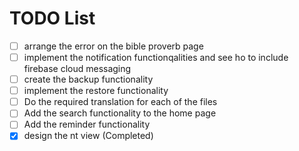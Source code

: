 # TODO List
- [ ] arrange the error on the bible proverb page 
- [ ] implement the notification functionqalities and see ho to include firebase cloud messaging 
- [ ] create the backup functionality
- [ ] implement the restore functionality
- [ ] Do the required translation for each of the files
- [ ] Add the search functionality to the home page
- [ ] Add the reminder functionality
- [x] design the nt view (Completed)